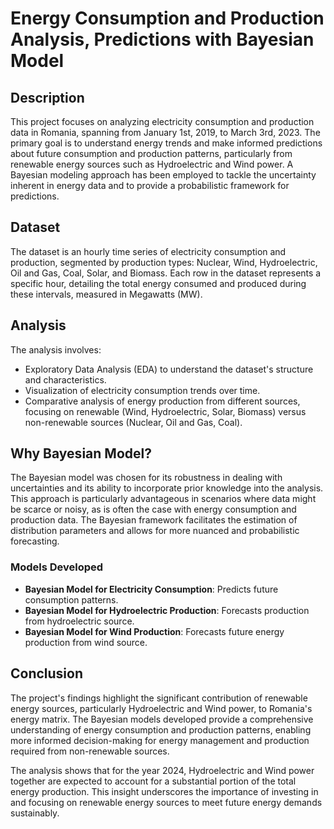# **Energy Consumption and Production Analysis, Predictions with Bayesian Model**

## Description

This project focuses on analyzing electricity consumption and production data in Romania, spanning from January 1st, 2019, to March 3rd, 2023. The primary goal is to understand energy trends and make informed predictions about future consumption and production patterns, particularly from renewable energy sources such as Hydroelectric and Wind power. A Bayesian modeling approach has been employed to tackle the uncertainty inherent in energy data and to provide a probabilistic framework for predictions.

## Dataset

The dataset is an hourly time series of electricity consumption and production, segmented by production types: Nuclear, Wind, Hydroelectric, Oil and Gas, Coal, Solar, and Biomass. Each row in the dataset represents a specific hour, detailing the total energy consumed and produced during these intervals, measured in Megawatts (MW).

## Analysis

The analysis involves:

- Exploratory Data Analysis (EDA) to understand the dataset's structure and characteristics.
- Visualization of electricity consumption trends over time.
- Comparative analysis of energy production from different sources, focusing on renewable (Wind, Hydroelectric, Solar, Biomass) versus non-renewable sources (Nuclear, Oil and Gas, Coal).

## Why Bayesian Model?

The Bayesian model was chosen for its robustness in dealing with uncertainties and its ability to incorporate prior knowledge into the analysis. This approach is particularly advantageous in scenarios where data might be scarce or noisy, as is often the case with energy consumption and production data. The Bayesian framework facilitates the estimation of distribution parameters and allows for more nuanced and probabilistic forecasting.

### Models Developed

- **Bayesian Model for Electricity Consumption**: Predicts future consumption patterns.
- **Bayesian Model for Hydroelectric Production**: Forecasts production from hydroelectric source.
- **Bayesian Model for Wind Production**: Forecasts future energy production from wind source.

## Conclusion

The project's findings highlight the significant contribution of renewable energy sources, particularly Hydroelectric and Wind power, to Romania's energy matrix. The Bayesian models developed provide a comprehensive understanding of energy consumption and production patterns, enabling more informed decision-making for energy management and production required from non-renewable sources.

The analysis shows that for the year 2024, Hydroelectric and Wind power together are expected to account for a substantial portion of the total energy production. This insight underscores the importance of investing in and focusing on renewable energy sources to meet future energy demands sustainably.

